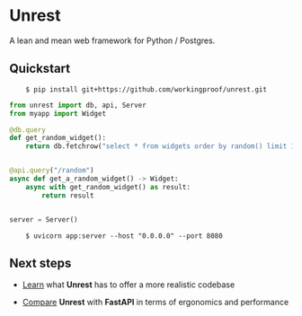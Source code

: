 # Unrest

A lean and mean web framework for Python / Postgres.

## Quickstart

```
    $ pip install git+https://github.com/workingproof/unrest.git
```

```python
from unrest import db, api, Server
from myapp import Widget

@db.query
def get_random_widget():
    return db.fetchrow("select * from widgets order by random() limit 1")


@api.query("/random")
async def get_a_random_widget() -> Widget:
    async with get_random_widget() as result:
        return result


server = Server()
```

```
    $ uvicorn app:server --host "0.0.0.0" --port 8080
```

## Next steps

* [Learn](tutorial) what **Unrest** has to offer a more realistic codebase

* [Compare](comparison) **Unrest** with **FastAPI** in terms of ergonomics and performance 